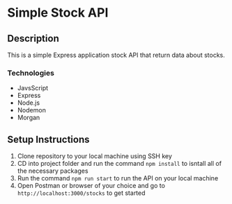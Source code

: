 # Simple Stock API 

## Description
This is a simple Express application stock API that return data about stocks.

### Technologies 
* JavsScript
* Express
* Node.js
* Nodemon
* Morgan

## Setup Instructions
1. Clone repository to your local machine using SSH key
2. CD into project folder and run the command ```npm install``` to isntall all of the necessary packages
3. Run the command ```npm run start``` to run the API on your local machine
4. Open Postman or browser of your choice and go to ```http://localhost:3000/stocks``` to get started


